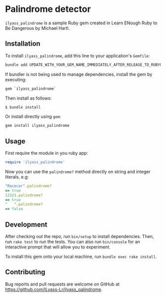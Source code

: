 # Palindrome detector

`ilyass_palindrome` is a sample Ruby gem created in Learn ENough Ruby to Be Dangerous by Michael Hartl.

## Installation

To install `ilyass_palindrome`, add this line to your application's `Gemfile`:

```bash
bundle add UPDATE_WITH_YOUR_GEM_NAME_IMMEDIATELY_AFTER_RELEASE_TO_RUBYGEMS_ORG
```

If bundler is not being used to manage dependencies, install the gem by executing:

```bash
gem `ilyass_palindrome`
```
Then install as follows:

```bash
$ bundle install 
```
Or install directly using `gem`:

```bash
gem install ilyass_palindrome
```
## Usage

First require the module in you ruby app:
```ruby
require 'ilyass_palindrome'
```
Now you can use the `palindrome?` method directly on string and integer literals, e.g:
```ruby
"Racecar".palindrome?
=> true
12321.palindrome?
=> true
"   ".palindrome?
=> false
```

## Development

After checking out the repo, run `bin/setup` to install dependencies. Then, run `rake test` to run the tests. You can also run `bin/console` for an interactive prompt that will allow you to experiment.

To install this gem onto your local machine, run `bundle exec rake install`. 

## Contributing

Bug reports and pull requests are welcome on GitHub at https://github.com/ILyass-Lr/ilyass_palindrome.
